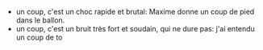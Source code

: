 - un coup, c'est un choc rapide et brutal: Maxime donne un coup de pied dans le ballon.
- un coup, c'est un bruit très fort et soudain, qui ne dure pas: j'ai entendu un coup de to